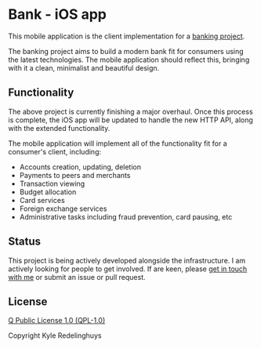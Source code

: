 # Bank - iOS app

This mobile application is the client implementation for a [banking project](https://github.com/ksred/bank).

The banking project aims to build a modern bank fit for consumers using the latest technologies. The mobile application should reflect this, bringing with it a clean, minimalist and beautiful design.

## Functionality
The above project is currently finishing a major overhaul. Once this process is complete, the iOS app will be updated to handle the new HTTP API, along with the extended functionality.

The mobile application will implement all of the functionality fit for a consumer's client, including:

- Accounts creation, updating, deletion
- Payments to peers and merchants
- Transaction viewing
- Budget allocation
- Card services
- Foreign exchange services
- Administrative tasks including fraud prevention, card pausing, etc

## Status
This project is being actively developed alongside the infrastructure. I am actively looking for people to get involved. If are keen, please [get in touch with me](https://ksred.me/page/contact) or submit an issue or pull request.

## License
[Q Public License 1.0 (QPL-1.0)](https://en.wikipedia.org/wiki/Q_Public_License)

Copyright Kyle Redelinghuys